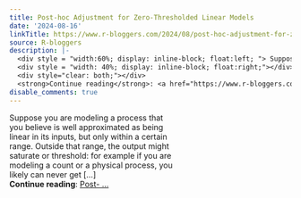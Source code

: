 ```yaml
---
title: Post-hoc Adjustment for Zero-Thresholded Linear Models
date: '2024-08-16'
linkTitle: https://www.r-bloggers.com/2024/08/post-hoc-adjustment-for-zero-thresholded-linear-models/
source: R-bloggers
description: |-
  <div style = "width:60%; display: inline-block; float:left; "> Suppose you are modeling a process that you believe is well approximated as being linear in its inputs, but only within a certain range. Outside that range, the output might saturate or threshold: for example if you are modeling a count or a physical process, you likely can never get […]</div>
  <div style = "width: 40%; display: inline-block; float:right;"></div>
  <div style="clear: both;"></div>
  <strong>Continue reading</strong>: <a href="https://www.r-bloggers.com/2024/08/post-hoc-adjustment-for-zero-thresholded-linear-models/">Post- ...
disable_comments: true
---
```

<div style = "width:60%; display: inline-block; float:left; "> Suppose you are modeling a process that you believe is well approximated as being linear in its inputs, but only within a certain range. Outside that range, the output might saturate or threshold: for example if you are modeling a count or a physical process, you likely can never get […]</div>
<div style = "width: 40%; display: inline-block; float:right;"></div>
<div style="clear: both;"></div>
<strong>Continue reading</strong>: <a href="https://www.r-bloggers.com/2024/08/post-hoc-adjustment-for-zero-thresholded-linear-models/">Post- ...